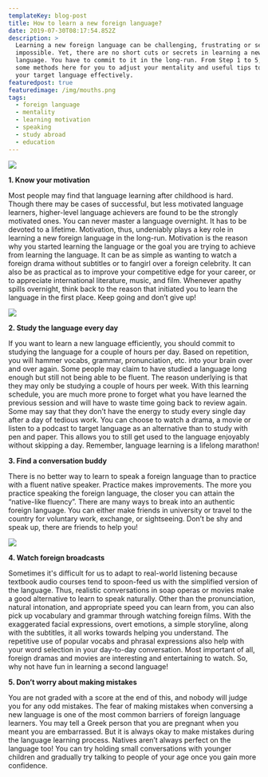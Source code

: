 ```yaml
---
templateKey: blog-post
title: How to learn a new foreign language?
date: 2019-07-30T08:17:54.852Z
description: >
  Learning a new foreign language can be challenging, frustrating or seem
  impossible. Yet, there are no short cuts or secrets in learning a new
  language. You have to commit to it in the long-run. From Step 1 to 5, we have
  some methods here for you to adjust your mentality and useful tips to learn
  your target language effectively. 
featuredpost: true
featuredimage: /img/mouths.png
tags:
  - foreign language
  - mentality
  - learning motivation
  - speaking
  - study abroad
  - education
---
```

![](/img/mouths.png)

**1. Know your motivation**

Most people may find that language learning after childhood is hard. Though there may be cases of successful, but less motivated language learners, higher-level language achievers are found to be the strongly motivated ones. You can never master a language overnight. It has to be devoted to a lifetime. Motivation, thus, undeniably plays a key role in learning a new foreign language in the long-run. Motivation is the reason why you started learning the language or the goal you are trying to achieve from learning the language. It can be as simple as wanting to watch a foreign drama without subtitles or to fangirl over a foreign celebrity. It can also be as practical as to improve your competitive edge for your career, or to appreciate international literature, music, and film. Whenever apathy spills overnight, think back to the reason that initiated you to learn the language in the first place. Keep going and don’t give up!

![](/img/netflix.png)

**2. Study the language every day**

If you want to learn a new language efficiently, you should commit to studying the language for a couple of hours per day. Based on repetition, you will hammer vocabs, grammar, pronunciation, etc. into your brain over and over again. Some people may claim to have studied a language long enough but still not being able to be fluent. The reason underlying is that they may only be studying a couple of hours per week. With this learning schedule, you are much more prone to forget what you have learned the previous session and will have to waste time going back to review again. Some may say that they don’t have the energy to study every single day after a day of tedious work. You can choose to watch a drama, a movie or listen to a podcast to target language as an alternative than to study with pen and paper. This allows you to still get used to the language enjoyably without skipping a day. Remember, language learning is a lifelong marathon!

**3. Find a conversation buddy**

There is no better way to learn to speak a foreign language than to practice with a fluent native speaker. Practice makes improvements. The more you practice speaking the foreign language, the closer you can attain the “native-like fluency”. There are many ways to break into an authentic foreign language. You can either make friends in university or travel to the country for voluntary work, exchange, or sightseeing. Don’t be shy and speak up, there are friends to help you!

![](/img/plane.jpg)

**4. Watch foreign broadcasts**

Sometimes it's difficult for us to adapt to real-world listening because textbook audio courses tend to spoon-feed us with the simplified version of the language. Thus, realistic conversations in soap operas or movies make a good alternative to learn to speak naturally. Other than the pronunciation, natural intonation, and appropriate speed you can learn from, you can also pick up vocabulary and grammar through watching foreign films. With the exaggerated facial expressions, overt emotions, a simple storyline, along with the subtitles, it all works towards helping you understand. The repetitive use of popular vocabs and phrasal expressions also help with your word selection in your day-to-day conversation. Most important of all, foreign dramas and movies are interesting and entertaining to watch. So, why not have fun in learning a second language!

**5. Don’t worry about making mistakes**

You are not graded with a score at the end of this, and nobody will judge you for any odd mistakes. The fear of making mistakes when conversing a new language is one of the most common barriers of foreign language learners. You may tell a Greek person that you are pregnant when you meant you are embarrassed. But it is always okay to make mistakes during the language learning process. Natives aren’t always perfect on the language too! You can try holding small conversations with younger children and gradually try talking to people of your age once you gain more confidence.
